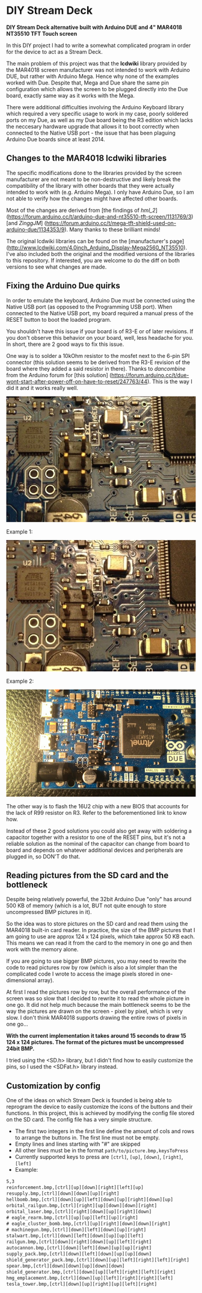 # DIY Stream Deck
__DIY Stream Deck alternative built with Arduino DUE and 4" MAR4018 NT35510 TFT Touch screen__

In this DIY project I had to write a somewhat complicated program in order for the device to act as a Stream Deck.

The main problem of this project was that the __lcdwiki__ library provided by the MAR4018 screen manufacturer was not intended to work with Arduino DUE, but rather with Arduino Mega. Hence why none of the examples worked with Due. Despite that, Mega and Due share the same pin configuration which allows the screen to be plugged directly into the Due board, exactly same way as it works with the Mega.

There were additional difficulties involving the Arduino Keyboard library which required a very specific usage to work in my case, poorly soldered ports on my Due, as well as my Due board being the R3 edition which lacks the neccesary hardware upgrade that allows it to boot correctly when connected to the Native USB port - the issue that has been plaguing Arduino Due boards since at least 2014.

## Changes to the MAR4018 lcdwiki libraries
The specific modifications done to the libraries provided by the screen manufacturer are not meant to be non-destructive and likely break the compatibility of the library with other boards that they were actually intended to work with (e.g. Arduino Mega). I only have Arduino Due, so I am not able to verify how the changes might have affected other boards. 

Most of the changes are derived from [the findings of *hml_2*] (https://forum.arduino.cc/t/arduino-due-and-nt35510-tft-screen/1131769/3) [and *ZinggJM*] (https://forum.arduino.cc/t/mega-tft-shield-used-on-arduino-due/1134353/9). Many thanks to these brilliant minds!

The original lcdwiki libraries can be found on the [manufacturer's page] (http://www.lcdwiki.com/4.0inch_Arduino_Display-Mega2560_NT35510). I've also included both the original and the modified versions of the libraries to this repository. If interested, you are welcome to do the diff on both versions to see what changes are made.

## Fixing the Arduino Due quirks
In order to emulate the keyboard, Arduino Due must be connected using the Native USB port (as opposed to the Programming USB port). When connected to the Native USB port, my board required a manual press of the RESET button to boot the loaded program. 

You shouldn't have this issue if your board is of R3-E or of later revisions. If you don't observe this behavior on your board, well, less headache for you. In short, there are 2 good ways to fix this issue. 

One way is to solder a 10kOhm resistor to the mosfet next to the 6-pin SPI connector (this solution seems to be derived from the R3-E revision of the board where they added a said resistor in there). Thanks to *dancombine* from the Arduino forum for [this solution] (https://forum.arduino.cc/t/due-wont-start-after-power-off-on-have-to-reset/247763/44). This is the way I did it and it works really well.

![GitHub Image](/README/before_soldering.jpeg)

Example 1: 

![GitHub Image](/README/after_soldering.jpeg)

Example 2:

![GitHub Image](/README/after_soldering_dip.jpeg)

The other way is to flash the 16U2 chip with a new BIOS that accounts for the lack of R99 resistor on R3. Refer to the beforementioned link to know how.

Instead of these 2 good solutions you could also get away with soldering a capacitor together with a resistor to one of the RESET pins, but it's not a reliable solution as the nominal of the capacitor can change from board to board and depends on whatever additional devices and peripherals are plugged in, so DON'T do that.

## Reading pictures from the SD card and the bottleneck
Despite being relatively powerful, the 32bit Arduino Due "only" has around 500 KB of memory (which is a lot, BUT not quite enough to store uncompressed BMP pictures in it).

So the idea was to store pictures on the SD card and read them using the MAR4018 built-in card reader. In practice, the size of the BMP pictures that I am going to use are approx 124 x 124 pixels, which take approx 50 KB each. This means we can read it from the card to the memory in one go and then work with the memory alone. 

If you are going to use bigger BMP pictures, you may need to rewrite the code to read pictures row by row (which is also a lot simpler than the complicated code I wrote to access the image pixels stored in one-dimensional array).

At first I read the pictures row by row, but the overall performance of the screen was so slow that I decided to rewrite it to read the whole picture in one go. It did not help much because the main bottleneck seems to be the way the pictures are drawn on the screen - pixel by pixel, which is very slow. I don't think MAR4018 supports drawing the entire rows of pixels in one go...

__With the current implementation it takes around 15 seconds to draw 15 124 x 124 pictures. The format of the pictures must be uncompressed 24bit BMP.__

I tried using the <SD.h> library, but I didn't find how to easily customize the pins, so I used the <SDFat.h> library instead.

## Customization by config
One of the ideas on which Stream Deck is founded is being able to reprogram the device to easily customize the icons of the buttons and their functions. In this project, this is achieved by modifying the config file stored on the SD card. The config file has a very simple structure. 

* The first two integers in the first line define the amount of cols and rows to arrange the buttons in. The first line must not be empty.
* Empty lines and lines starting with "#" are skipped
* All other lines must be in the format `path/to/picture.bmp,keysToPress`
* Currently supported keys to press are `[ctrl]`, `[up]`, `[down]`, `[right]`, `[left]`
* Example:
```
5,3
reinforcement.bmp,[ctrl][up][down][right][left][up]
resupply.bmp,[ctrl][down][down][up][right]
hellbomb.bmp,[ctrl][down][up][left][down][up][right][down][up]
orbital_railgun.bmp,[ctrl][right][up][down][down][right]
orbital_laser.bmp,[ctrl][right][down][up][right][down]
# eagle_rearm.bmp,[ctrl][up][up][left][up][right]
# eagle_cluster_bomb.bmp,[ctrl][up][right][down][down][right]
# machinegun.bmp,[ctrl][down][left][down][up][right]
stalwart.bmp,[ctrl][down][left][down][up][up][left]
railgun.bmp,[ctrl][down][right][down][up][left][right]
autocannon.bmp,[ctrl][down][left][down][up][up][right]
supply_pack.bmp,[ctrl][down][left][down][up][up][down]
shield_generator_pack.bmp,[ctrl][down][up][left][right][left][right]
spear.bmp,[ctrl][down][down][up][down][down]
shield_generator.bmp,[ctrl][down][up][left][right][left][right]
hmg_emplacement.bmp,[ctrl][down][up][left][right][right][left]
tesla_tower.bmp,[ctrl][down][up][right][up][left][right]
```





